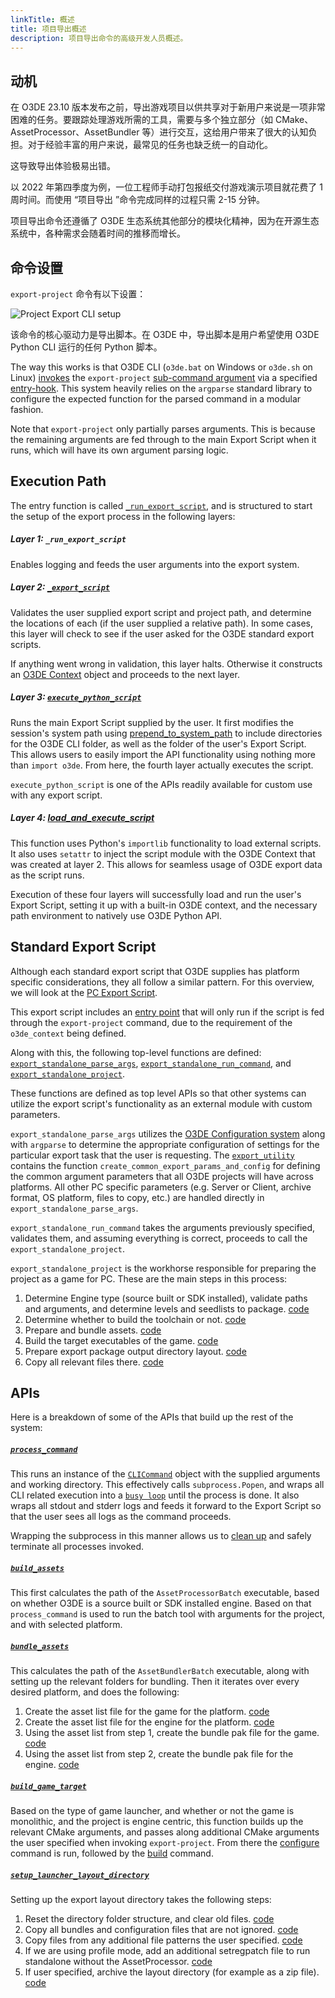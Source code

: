 ```yaml
---
linkTitle: 概述
title: 项目导出概述
description: 项目导出命令的高级开发人员概述。
---
```


## 动机

在 O3DE 23.10 版本发布之前，导出游戏项目以供共享对于新用户来说是一项非常困难的任务。要跟踪处理游戏所需的工具，需要与多个独立部分（如 CMake、AssetProcessor、AssetBundler 等）进行交互，这给用户带来了很大的认知负担。对于经验丰富的用户来说，最常见的任务也缺乏统一的自动化。

这导致导出体验极易出错。

以 2022 年第四季度为例，一位工程师手动打包报纸交付游戏演示项目就花费了 1 周时间。而使用 “项目导出 ”命令完成同样的过程只需 2-15 分钟。

项目导出命令还遵循了 O3DE 生态系统其他部分的模块化精神，因为在开源生态系统中，各种需求会随着时间的推移而增长。

## 命令设置
`export-project` 命令有以下设置：

![Project Export CLI setup](/images/engine-dev/o3de-cli/project-export/project-export-cli-setup.png)

该命令的核心驱动力是导出脚本。在 O3DE 中，导出脚本是用户希望使用 O3DE Python CLI 运行的任何 Python 脚本。

The way this works is that O3DE CLI (`o3de.bat` on Windows or `o3de.sh` on Linux) [invokes](https://github.com/o3de/o3de/blob/development/scripts/o3de.py#L107-L108) the `export-project` [sub-command argument](https://github.com/o3de/o3de/blob/development/scripts/o3de.py#L79) via a specified [entry-hook](https://github.com/o3de/o3de/blob/development/scripts/o3de/o3de/export_project.py#L484). This system heavily relies on the `argparse` standard library to configure the expected function for the parsed command in a modular fashion.

Note that `export-project` only partially parses arguments. This is because the remaining arguments are fed through to the main Export Script when it runs, which will have its own argument parsing logic.

## Execution Path
The entry function is called [`_run_export_script`](https://github.com/o3de/o3de/blob/development/scripts/o3de/o3de/export_project.py#L367), and is structured to start the setup of the export process in the following layers:

##### Layer 1: **`_run_export_script`**  
Enables logging and feeds the user arguments into the export system.
##### Layer 2: **[`_export_script`](https://github.com/o3de/o3de/blob/development/scripts/o3de/o3de/export_project.py#L307)** 
Validates the user supplied export script and project path, and determine the locations of each (if the user supplied a relative path). In some cases, this layer will check to see if the user asked for the O3DE standard export scripts. 

If anything went wrong in validation, this layer halts. Otherwise it constructs an [O3DE Context](https://github.com/o3de/o3de/blob/development/scripts/o3de/o3de/export_project.py#L112) object and proceeds to the next layer.
##### Layer 3: **[`execute_python_script`](https://github.com/o3de/o3de/blob/development/scripts/o3de/o3de/export_project.py#L235)** 
Runs the main Export Script supplied by the user. It first modifies the session's system path using [prepend_to_system_path](https://github.com/o3de/o3de/blob/development/scripts/o3de/o3de/utils.py#L154) to include directories for the O3DE CLI folder, as well as the folder of the user's Export Script. This allows users to easily import the API functionality using nothing more than `import o3de`. From here, the fourth layer actually executes the script.

`execute_python_script` is one of the APIs readily available for custom use with any export script. 

##### Layer 4: **[load_and_execute_script](https://github.com/o3de/o3de/blob/development/scripts/o3de/o3de/utils.py#L167)**
This function uses Python's `importlib` functionality to load external scripts. It also uses `setattr` to inject the script module with the O3DE Context that was created at layer 2. This allows for seamless usage of O3DE export data as the script runs.

Execution of these four layers will successfully load and run the user's Export Script, setting it up with a built-in O3DE context, and the necessary path environment to natively use O3DE Python API.

## Standard Export Script

Although each standard export script that O3DE supplies has platform specific considerations, they all follow a similar pattern. For this overview, we will look at the [PC Export Script](https://github.com/o3de/o3de/blob/development/scripts/o3de/ExportScripts/export_source_built_project.py).

This export script includes an [entry point](https://github.com/o3de/o3de/blob/development/scripts/o3de/ExportScripts/export_source_built_project.py#L424-L446) that will only run if the script is fed through the `export-project` command, due to the requirement of the `o3de_context` being defined.

Along with this, the following top-level functions are defined: [`export_standalone_parse_args`](https://github.com/o3de/o3de/blob/development/scripts/o3de/ExportScripts/export_source_built_project.py#L224), [`export_standalone_run_command`](https://github.com/o3de/o3de/blob/development/scripts/o3de/ExportScripts/export_source_built_project.py#L336), and [`export_standalone_project`](https://github.com/o3de/o3de/blob/development/scripts/o3de/ExportScripts/export_source_built_project.py#L24).

These functions are defined as top level APIs so that other systems can utilize the export script's functionality as an external module with custom parameters.

`export_standalone_parse_args` utilizes the [O3DE Configuration system](https://github.com/o3de/o3de/blob/development/scripts/o3de/o3de/command_utils.py#L133) along with `argparse` to determine the appropriate configuration of settings for the particular export task that the user is requesting. The [`export_utility`](https://github.com/o3de/o3de/blob/development/scripts/o3de/ExportScripts/export_utility.py) contains the function `create_common_export_params_and_config` for defining the common argument parameters that all O3DE projects will have across platforms. All other PC specific parameters (e.g. Server or Client, archive format, OS platform, files to copy, etc.) are handled directly in `export_standalone_parse_args`.

`export_standalone_run_command` takes the arguments previously specified, validates them, and assuming everything is correct, proceeds to call the `export_standalone_project`.

`export_standalone_project` is the workhorse responsible for preparing the project as a game for PC. These are the main steps in this process: 
1. Determine Engine type (source built or SDK installed), validate paths and arguments, and determine levels and seedlists to package. [code](https://github.com/o3de/o3de/blob/development/scripts/o3de/ExportScripts/export_source_built_project.py#L84-L128)
1. Determine whether to build the toolchain or not. [code](https://github.com/o3de/o3de/blob/development/scripts/o3de/ExportScripts/export_source_built_project.py#L133-L141)
1. Prepare and bundle assets. [code](https://github.com/o3de/o3de/blob/development/scripts/o3de/ExportScripts/export_source_built_project.py#L144-L156)
1. Build the target executables of the game. [code](https://github.com/o3de/o3de/blob/development/scripts/o3de/ExportScripts/export_source_built_project.py#L159-L178)
1. Prepare export package output directory layout. [code](https://github.com/o3de/o3de/blob/development/scripts/o3de/ExportScripts/export_source_built_project.py#L181-L208)
1. Copy all relevant files there. [code](https://github.com/o3de/o3de/blob/development/scripts/o3de/ExportScripts/export_source_built_project.py#L211-L221)


## APIs
Here is a breakdown of some of the APIs that build up the rest of the system:

##### **[`process_command`](https://github.com/o3de/o3de/blob/development/scripts/o3de/o3de/export_project.py#L235)** 
This runs an instance of the [`CLICommand`](https://github.com/o3de/o3de/blob/development/scripts/o3de/o3de/utils.py#L68) object with the supplied arguments and working directory. This effectively calls `subprocess.Popen`, and wraps all CLI related execution into a [`busy loop`](https://github.com/o3de/o3de/blob/development/scripts/o3de/o3de/utils.py#L110-L116) until the process is done. It also wraps all stdout and stderr logs and feeds it forward to the Export Script so that the user sees all logs as the command proceeds.

Wrapping the subprocess in this manner allows us to [clean up](https://github.com/o3de/o3de/blob/development/scripts/o3de/o3de/utils.py#L118-L124) and safely terminate all processes invoked.


##### **[`build_assets`](https://github.com/o3de/o3de/blob/development/scripts/o3de/o3de/export_project.py#L583)** 
This first calculates the path of the `AssetProcessorBatch` executable, based on whether O3DE is a source built or SDK installed engine. Based on that `process_command` is used to run the batch tool with arguments for the project, and with selected platform.

##### **[`bundle_assets`](https://github.com/o3de/o3de/blob/development/scripts/o3de/o3de/export_project.py#L797)** 
This calculates the path of the `AssetBundlerBatch` executable, along with setting up the relevant folders for bundling. Then it iterates over every desired platform, and does the following:
1. Create the asset list file for the game for the platform. [code](https://github.com/o3de/o3de/blob/development/scripts/o3de/o3de/export_project.py#L844)
2. Create the asset list file for the engine for the platform. [code](https://github.com/o3de/o3de/blob/development/scripts/o3de/o3de/export_project.py#L855)
3. Using the asset list from step 1, create the bundle pak file for the game. [code](https://github.com/o3de/o3de/blob/development/scripts/o3de/o3de/export_project.py#L868)
4. Using the asset list from step 2, create the bundle pak file for the engine. [code](https://github.com/o3de/o3de/blob/development/scripts/o3de/o3de/export_project.py#L880)

##### **[`build_game_target`](https://github.com/o3de/o3de/blob/development/scripts/o3de/o3de/export_project.py#L704)** 
Based on the type of game launcher, and whether or not the game is monolithic, and the project is engine centric, this function builds up the relevant CMake arguments, and passes along additional CMake arguments the user specified when invoking `export-project`. From there the [configure](https://github.com/o3de/o3de/blob/development/scripts/o3de/o3de/export_project.py#L765) command is run, followed by the [build](https://github.com/o3de/o3de/blob/development/scripts/o3de/o3de/export_project.py#L790) command.


##### **[`setup_launcher_layout_directory`](https://github.com/o3de/o3de/blob/development/scripts/o3de/o3de/export_project.py#L704)** 

Setting up the export layout directory takes the following steps:
1. Reset the directory folder structure, and clear old files. [code](https://github.com/o3de/o3de/blob/development/scripts/o3de/o3de/export_project.py#L934-L939)
2. Copy all bundles and configuration files that are not ignored. [code](https://github.com/o3de/o3de/blob/development/scripts/o3de/o3de/export_project.py#L943-L959)
3. Copy files from any additional file patterns the user specified. [code](https://github.com/o3de/o3de/blob/development/scripts/o3de/o3de/export_project.py#L961-L963)
4. If we are using profile mode, add an additional setregpatch file to run standalone without the AssetProcessor. [code](https://github.com/o3de/o3de/blob/development/scripts/o3de/o3de/export_project.py#L968-L975)
5. If user specified, archive the layout directory (for example as a zip file). [code](https://github.com/o3de/o3de/blob/development/scripts/o3de/o3de/export_project.py#L978-L982)
